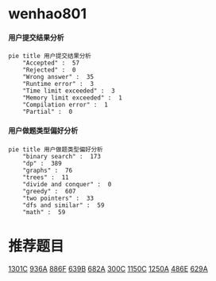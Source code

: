 # wenhao801

<!-- tabs:start -->



#### **用户提交结果分析**

```mermaid
pie title 用户提交结果分析
    "Accepted" :  57
    "Rejected" :  0
    "Wrong answer" :  35
    "Runtime error" :  3
    "Time limit exceeded" :  3
    "Memory limit exceeded" :  1
    "Compilation error" :  1
    "Partial" :  0
```

#### **用户做题类型偏好分析**

```mermaid
pie title 用户做题类型偏好分析
    "binary search" :  173
    "dp" :  389
    "graphs" :  76
    "trees" :  11
    "divide and conquer" :  0
    "greedy" :  607
    "two pointers" :  33
    "dfs and similar" :  59
    "math" :  59
```



<!-- tabs:end -->
# 推荐题目
[1301C](https://codeforces.com/contest/1301/problem/C)
[936A](https://codeforces.com/contest/936/problem/A)
[886F](https://codeforces.com/contest/886/problem/F)
[639B](https://codeforces.com/contest/639/problem/B)
[682A](https://codeforces.com/contest/682/problem/A)
[300C](https://codeforces.com/contest/300/problem/C)
[1150C](https://codeforces.com/contest/1150/problem/C)
[1250A](https://codeforces.com/contest/1250/problem/A)
[486E](https://codeforces.com/contest/486/problem/E)
[629A](https://codeforces.com/contest/629/problem/A)
